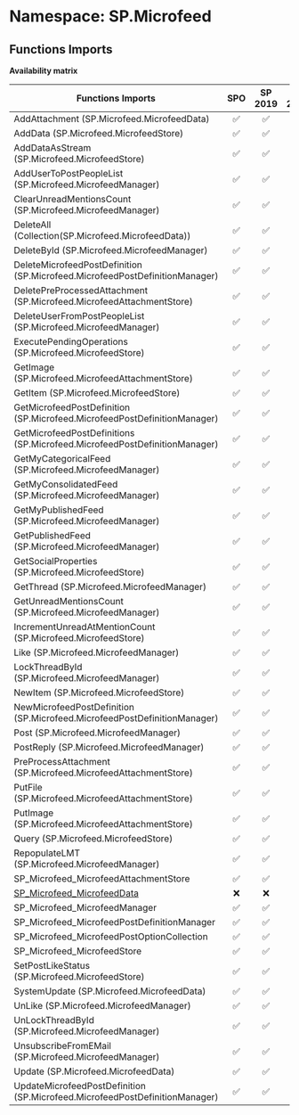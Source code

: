 # Namespace: SP.Microfeed

## Functions Imports

**Availability matrix**

Functions Imports | SPO | SP 2019 | SP 2016 | SP 2013
----------|:---:|:-------:|:-------:|:-------
AddAttachment (SP.Microfeed.MicrofeedData) | ✅ | ✅ | ✅ | ✅
AddData (SP.Microfeed.MicrofeedStore) | ✅ | ✅ | ✅ | ✅
AddDataAsStream (SP.Microfeed.MicrofeedStore) | ✅ | ✅ | ✅ | ❌
AddUserToPostPeopleList (SP.Microfeed.MicrofeedManager) | ✅ | ✅ | ✅ | ✅
ClearUnreadMentionsCount (SP.Microfeed.MicrofeedManager) | ✅ | ✅ | ✅ | ✅
DeleteAll (Collection(SP.Microfeed.MicrofeedData)) | ✅ | ✅ | ✅ | ✅
DeleteById (SP.Microfeed.MicrofeedManager) | ✅ | ✅ | ✅ | ✅
DeleteMicrofeedPostDefinition (SP.Microfeed.MicrofeedPostDefinitionManager) | ✅ | ✅ | ✅ | ✅
DeletePreProcessedAttachment (SP.Microfeed.MicrofeedAttachmentStore) | ✅ | ✅ | ✅ | ❌
DeleteUserFromPostPeopleList (SP.Microfeed.MicrofeedManager) | ✅ | ✅ | ✅ | ✅
ExecutePendingOperations (SP.Microfeed.MicrofeedStore) | ✅ | ✅ | ✅ | ✅
GetImage (SP.Microfeed.MicrofeedAttachmentStore) | ✅ | ✅ | ✅ | ✅
GetItem (SP.Microfeed.MicrofeedStore) | ✅ | ✅ | ✅ | ✅
GetMicrofeedPostDefinition (SP.Microfeed.MicrofeedPostDefinitionManager) | ✅ | ✅ | ✅ | ✅
GetMicrofeedPostDefinitions (SP.Microfeed.MicrofeedPostDefinitionManager) | ✅ | ✅ | ✅ | ✅
GetMyCategoricalFeed (SP.Microfeed.MicrofeedManager) | ✅ | ✅ | ✅ | ✅
GetMyConsolidatedFeed (SP.Microfeed.MicrofeedManager) | ✅ | ✅ | ✅ | ✅
GetMyPublishedFeed (SP.Microfeed.MicrofeedManager) | ✅ | ✅ | ✅ | ✅
GetPublishedFeed (SP.Microfeed.MicrofeedManager) | ✅ | ✅ | ✅ | ✅
GetSocialProperties (SP.Microfeed.MicrofeedStore) | ✅ | ✅ | ✅ | ✅
GetThread (SP.Microfeed.MicrofeedManager) | ✅ | ✅ | ✅ | ✅
GetUnreadMentionsCount (SP.Microfeed.MicrofeedManager) | ✅ | ✅ | ✅ | ✅
IncrementUnreadAtMentionCount (SP.Microfeed.MicrofeedStore) | ✅ | ✅ | ✅ | ✅
Like (SP.Microfeed.MicrofeedManager) | ✅ | ✅ | ✅ | ✅
LockThreadById (SP.Microfeed.MicrofeedManager) | ✅ | ✅ | ✅ | ✅
NewItem (SP.Microfeed.MicrofeedStore) | ✅ | ✅ | ✅ | ✅
NewMicrofeedPostDefinition (SP.Microfeed.MicrofeedPostDefinitionManager) | ✅ | ✅ | ✅ | ✅
Post (SP.Microfeed.MicrofeedManager) | ✅ | ✅ | ✅ | ✅
PostReply (SP.Microfeed.MicrofeedManager) | ✅ | ✅ | ✅ | ✅
PreProcessAttachment (SP.Microfeed.MicrofeedAttachmentStore) | ✅ | ✅ | ✅ | ❌
PutFile (SP.Microfeed.MicrofeedAttachmentStore) | ✅ | ✅ | ✅ | ❌
PutImage (SP.Microfeed.MicrofeedAttachmentStore) | ✅ | ✅ | ✅ | ✅
Query (SP.Microfeed.MicrofeedStore) | ✅ | ✅ | ✅ | ✅
RepopulateLMT (SP.Microfeed.MicrofeedManager) | ✅ | ✅ | ✅ | ✅
SP_Microfeed_MicrofeedAttachmentStore | ✅ | ✅ | ✅ | ✅
[SP_Microfeed_MicrofeedData](./Functions/SP_Microfeed_MicrofeedData.md) | ❌ | ❌ | ❌ | ✅
SP_Microfeed_MicrofeedManager | ✅ | ✅ | ✅ | ✅
SP_Microfeed_MicrofeedPostDefinitionManager | ✅ | ✅ | ✅ | ✅
SP_Microfeed_MicrofeedPostOptionCollection | ✅ | ✅ | ✅ | ✅
SP_Microfeed_MicrofeedStore | ✅ | ✅ | ✅ | ✅
SetPostLikeStatus (SP.Microfeed.MicrofeedStore) | ✅ | ✅ | ✅ | ✅
SystemUpdate (SP.Microfeed.MicrofeedData) | ✅ | ✅ | ✅ | ✅
UnLike (SP.Microfeed.MicrofeedManager) | ✅ | ✅ | ✅ | ✅
UnLockThreadById (SP.Microfeed.MicrofeedManager) | ✅ | ✅ | ✅ | ✅
UnsubscribeFromEMail (SP.Microfeed.MicrofeedManager) | ✅ | ✅ | ✅ | ✅
Update (SP.Microfeed.MicrofeedData) | ✅ | ✅ | ✅ | ✅
UpdateMicrofeedPostDefinition (SP.Microfeed.MicrofeedPostDefinitionManager) | ✅ | ✅ | ✅ | ✅

